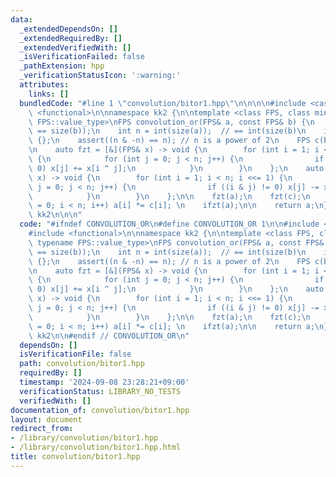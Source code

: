 ```yaml
---
data:
  _extendedDependsOn: []
  _extendedRequiredBy: []
  _extendedVerifiedWith: []
  _isVerificationFailed: false
  _pathExtension: hpp
  _verificationStatusIcon: ':warning:'
  attributes:
    links: []
  bundledCode: "#line 1 \"convolution/bitor1.hpp\"\n\n\n\n#include <cassert>\n#include\
    \ <functional>\n\nnamespace kk2 {\n\ntemplate <class FPS, class mint = typename\
    \ FPS::value_type>\nFPS convolution_or(FPS& a, const FPS& b) {\n    assert(size(a)\
    \ == size(b));\n    int n = int(size(a));  // == int(size(b)\n    if (!n) return\
    \ {};\n    assert((n & -n) == n); // n is a power of 2\n    FPS c(b.begin(), b.end());\n\
    \n    auto fzt = [&](FPS& x) -> void {\n        for (int i = 1; i < n; i <<= 1)\
    \ {\n            for (int j = 0; j < n; j++) {\n                if ((i & j) !=\
    \ 0) x[j] += x[i ^ j];\n            }\n        }\n    };\n    auto ifzt = [&](FPS&\
    \ x) -> void {\n        for (int i = 1; i < n; i <<= 1) {\n            for (int\
    \ j = 0; j < n; j++) {\n                if ((i & j) != 0) x[j] -= x[i ^ j];\n\
    \            }\n        }\n    };\n\n    fzt(a);\n    fzt(c);\n    for (int i\
    \ = 0; i < n; i++) a[i] *= c[i]; \n    ifzt(a);\n\n    return a;\n}\n\n} // namespace\
    \ kk2\n\n\n"
  code: "#ifndef CONVOLUTION_OR\n#define CONVOLUTION_OR 1\n\n#include <cassert>\n\
    #include <functional>\n\nnamespace kk2 {\n\ntemplate <class FPS, class mint =\
    \ typename FPS::value_type>\nFPS convolution_or(FPS& a, const FPS& b) {\n    assert(size(a)\
    \ == size(b));\n    int n = int(size(a));  // == int(size(b)\n    if (!n) return\
    \ {};\n    assert((n & -n) == n); // n is a power of 2\n    FPS c(b.begin(), b.end());\n\
    \n    auto fzt = [&](FPS& x) -> void {\n        for (int i = 1; i < n; i <<= 1)\
    \ {\n            for (int j = 0; j < n; j++) {\n                if ((i & j) !=\
    \ 0) x[j] += x[i ^ j];\n            }\n        }\n    };\n    auto ifzt = [&](FPS&\
    \ x) -> void {\n        for (int i = 1; i < n; i <<= 1) {\n            for (int\
    \ j = 0; j < n; j++) {\n                if ((i & j) != 0) x[j] -= x[i ^ j];\n\
    \            }\n        }\n    };\n\n    fzt(a);\n    fzt(c);\n    for (int i\
    \ = 0; i < n; i++) a[i] *= c[i]; \n    ifzt(a);\n\n    return a;\n}\n\n} // namespace\
    \ kk2\n\n#endif // CONVOLUTION_OR\n"
  dependsOn: []
  isVerificationFile: false
  path: convolution/bitor1.hpp
  requiredBy: []
  timestamp: '2024-09-08 23:28:21+09:00'
  verificationStatus: LIBRARY_NO_TESTS
  verifiedWith: []
documentation_of: convolution/bitor1.hpp
layout: document
redirect_from:
- /library/convolution/bitor1.hpp
- /library/convolution/bitor1.hpp.html
title: convolution/bitor1.hpp
---
```

